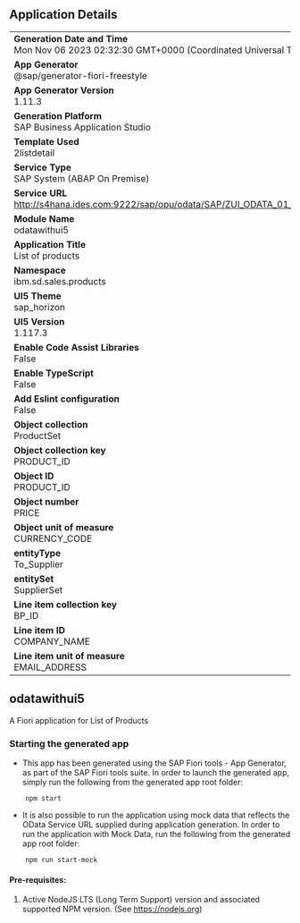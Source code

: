 ## Application Details
|               |
| ------------- |
|**Generation Date and Time**<br>Mon Nov 06 2023 02:32:30 GMT+0000 (Coordinated Universal Time)|
|**App Generator**<br>@sap/generator-fiori-freestyle|
|**App Generator Version**<br>1.11.3|
|**Generation Platform**<br>SAP Business Application Studio|
|**Template Used**<br>2listdetail|
|**Service Type**<br>SAP System (ABAP On Premise)|
|**Service URL**<br>http://s4hana.ides.com:9222/sap/opu/odata/SAP/ZUI_ODATA_01_SRV/
|**Module Name**<br>odatawithui5|
|**Application Title**<br>List of products |
|**Namespace**<br>ibm.sd.sales.products|
|**UI5 Theme**<br>sap_horizon|
|**UI5 Version**<br>1.117.3|
|**Enable Code Assist Libraries**<br>False|
|**Enable TypeScript**<br>False|
|**Add Eslint configuration**<br>False|
|**Object collection**<br>ProductSet|
|**Object collection key**<br>PRODUCT_ID|
|**Object ID**<br>PRODUCT_ID|
|**Object number**<br>PRICE|
|**Object unit of measure**<br>CURRENCY_CODE|
|**entityType**<br>To_Supplier|
|**entitySet**<br>SupplierSet|
|**Line item collection key**<br>BP_ID|
|**Line item ID**<br>COMPANY_NAME|
|**Line item unit of measure**<br>EMAIL_ADDRESS|

## odatawithui5

A Fiori application for List of Products

### Starting the generated app

-   This app has been generated using the SAP Fiori tools - App Generator, as part of the SAP Fiori tools suite.  In order to launch the generated app, simply run the following from the generated app root folder:

```
    npm start
```

- It is also possible to run the application using mock data that reflects the OData Service URL supplied during application generation.  In order to run the application with Mock Data, run the following from the generated app root folder:

```
    npm run start-mock
```

#### Pre-requisites:

1. Active NodeJS LTS (Long Term Support) version and associated supported NPM version.  (See https://nodejs.org)


